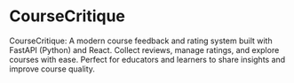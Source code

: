 # CourseCritique
CourseCritique: A modern course feedback and rating system built with FastAPI (Python) and React. Collect reviews, manage ratings, and explore courses with ease. Perfect for educators and learners to share insights and improve course quality.
